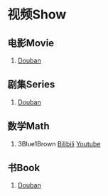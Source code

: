 # 视频Show

## 电影Movie
1. [Douban](https://movie.douban.com/top250)
## 剧集Series
1. [Douban](https://movie.douban.com/tv/#!type=tv&tag=热门&sort=rank&page_limit=20&page_start=20)
## 数学Math
1. 3Blue1Brown [Bilibili](https://space.bilibili.com/88461692/video?tid=36&page=1&keyword=&order=pubdate) [Youtube](https://www.youtube.com/channel/UCYO_jab_esuFRV4b17AJtAw)
## 书Book
1. [Douban](https://www.douban.com/doulist/513669/?start=25&sort=time&playable=0&sub_type=4)
## 
